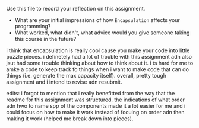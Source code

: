 Use this file to record your reflection on this assignment.

- What are your initial impressions of how `Encapsulation` affects your programming?
- What worked, what didn't, what advice would you give someone taking this course in the future?

i think that encapsulation is really cool cause you make your code into little puzzle pieces. i definetely had a lot of trouble with this assignment adn also jsut had some trouble thinking about how to think about it. i ts hard for me to amke a code to keep track fo things when i want to make code that can do things (i.e. generate the max capacity itself). overall, pretty tough assignment and i intend to revise adn resubmit.

edits: i forgot to mention that i really benefitted from the way that the readme for this assignment was structured. the indications of what order adn hwo to name spp of the components made it a lot easier for me and i could focus on how to make it work instead of focuing on order adn then making it work (helped me break down into pieces). 
